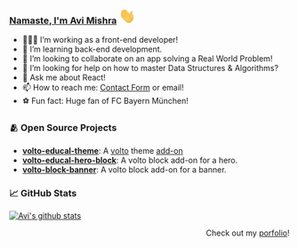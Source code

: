 ### [Namaste, I'm Avi Mishra](https://avimishra18.github.io) <img src="https://raw.githubusercontent.com/avimishra18/avimishra18/master/assets/wave.gif" width="30px">

- 👨🏻‍💻 I’m working as a front-end developer!
- 🌱 I’m learning back-end development.
- 🚀 I’m looking to collaborate on an app solving a Real World Problem!
- 🤔 I’m looking for help on how to master Data Structures & Algorithms?
- 💬 Ask me about React!
- 📫 How to reach me: [Contact Form](https://avimishra18.github.io/#contact) or email!
- ⚽ Fun fact: Huge fan of FC Bayern München!

### 🫂 Open Source Projects

- **[volto-educal-theme](https://github.com/collective/volto-educal-theme)**:  A [volto](https://plone.org/what-is-plone/volto) theme [add-on](https://6.dev-docs.plone.org/volto/addons/index.html)
- **[volto-educal-hero-block](https://github.com/collective/volto-educal-hero-block)**: A volto block add-on for a hero.
- **[volto-block-banner](https://github.com/collective/volto-block-banner)**: A volto block add-on for a banner.

### 📈 GitHub Stats

[![Avi's github stats](https://github-readme-stats.vercel.app/api?username=avimishra18&show_icons=true&line_height=21&show_icons=true&theme=default&hide_border=true)](https://github.com/anuraghazra/github-readme-stats)
<!--
[![Top Langs](https://github-readme-stats.vercel.app/api/top-langs/?username=avimishra18&show_icons=true&layout=compact&theme=default&hide_border=true)](https://github.com/anuraghazra/github-readme-stats)
-->
<p align="right"> Check out my <a href="https://avimishra18.github.io" target="_blank">porfolio</a>! </p>
